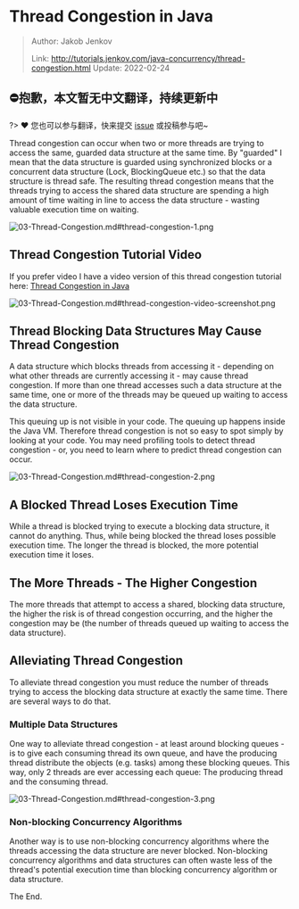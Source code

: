 # Thread Congestion in Java

> Author: Jakob Jenkov
>
> Link: http://tutorials.jenkov.com/java-concurrency/thread-congestion.html  Update: 2022-02-24

## ⛔抱歉，本文暂无中文翻译，持续更新中
?> ❤️ 您也可以参与翻译，快来提交 [issue](https://github.com/senlypan/concurrent-programming-docs/issues) 或投稿参与吧~

Thread congestion can occur when two or more threads are trying to access the same, guarded data structure at the same time. By "guarded" I mean that the data structure is guarded using synchronized blocks or a concurrent data structure (Lock, BlockingQueue etc.) so that the data structure is thread safe. The resulting thread congestion means that the threads trying to access the shared data structure are spending a high amount of time waiting in line to access the data structure - wasting valuable execution time on waiting.

![03-Thread-Congestion.md#thread-congestion-1.png](http://tutorials.jenkov.com/images/java-concurrency/thread-congestion-1.png)

## Thread Congestion Tutorial Video

If you prefer video I have a video version of this thread congestion tutorial here: [Thread Congestion in Java](https://www.youtube.com/watch?v=DqpPRxCmxrM&list=PLL8woMHwr36EDxjUoCzboZjedsnhLP1j4&index=22%22)

![03-Thread-Congestion.md#thread-congestion-video-screenshot.png](http://tutorials.jenkov.com/images/java-concurrency/thread-congestion-video-screenshot.png)

## Thread Blocking Data Structures May Cause Thread Congestion

A data structure which blocks threads from accessing it - depending on what other threads are currently accessing it - may cause thread congestion. If more than one thread accesses such a data structure at the same time, one or more of the threads may be queued up waiting to access the data structure.

This queuing up is not visible in your code. The queuing up happens inside the Java VM. Therefore thread congestion is not so easy to spot simply by looking at your code. You may need profiling tools to detect thread congestion - or, you need to learn where to predict thread congestion can occur.

![03-Thread-Congestion.md#thread-congestion-2.png](http://tutorials.jenkov.com/images/java-concurrency/thread-congestion-2.png)

## A Blocked Thread Loses Execution Time

While a thread is blocked trying to execute a blocking data structure, it cannot do anything. Thus, while being blocked the thread loses possible execution time. The longer the thread is blocked, the more potential execution time it loses.

## The More Threads - The Higher Congestion

The more threads that attempt to access a shared, blocking data structure, the higher the risk is of thread congestion occurring, and the higher the congestion may be (the number of threads queued up waiting to access the data structure).

## Alleviating Thread Congestion

To alleviate thread congestion you must reduce the number of threads trying to access the blocking data structure at exactly the same time. There are several ways to do that.

### Multiple Data Structures

One way to alleviate thread congestion - at least around blocking queues - is to give each consuming thread its own queue, and have the producing thread distribute the objects (e.g. tasks) among these blocking queues. This way, only 2 threads are ever accessing each queue: The producing thread and the consuming thread.

![03-Thread-Congestion.md#thread-congestion-3.png](http://tutorials.jenkov.com/images/java-concurrency/thread-congestion-3.png)

### Non-blocking Concurrency Algorithms

Another way is to use non-blocking concurrency algorithms where the threads accessing the data structure are never blocked. Non-blocking concurrency algorithms and data structures can often waste less of the thread's potential execution time than blocking concurrency algorithm or data structure.

The End.
